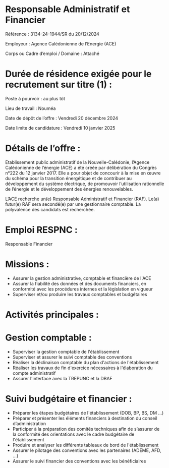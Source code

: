 # Responsable Administratif et Financier

Référence : 3134-24-1944/SR du 20/12/2024

Employeur : Agence Calédonienne de l’Energie (ACE)

Corps ou Cadre d’emploi / Domaine : Attaché

# Durée de résidence exigée pour le recrutement sur titre (1) :

Poste à pourvoir : au plus tôt

Lieu de travail : Nouméa

Date de dépôt de l’offre : Vendredi 20 décembre 2024

Date limite de candidature : Vendredi 10 janvier 2025

# Détails de l’offre :

Etablissement public administratif de la Nouvelle-Calédonie, l’Agence Calédonienne de l’énergie (ACE) a été créée par délibération du Congrès n°222 du 12 janvier 2017. Elle a pour objet de concourir à la mise en œuvre du schéma pour la transition énergétique et de contribuer au développement du système électrique, de promouvoir l’utilisation rationnelle de l’énergie et le développement des énergies renouvelables.

L’ACE recherche un(e) Responsable Administratif et Financier (RAF). Le(a) futur(e) RAF sera secondé(e) par une gestionnaire comptable. La polyvalence des candidats est recherchée.

# Emploi RESPNC :

Responsable Financier

# Missions :

- Assurer la gestion administrative, comptable et financière de l'ACE
- Assurer la fiabilité des données et des documents financiers, en conformité avec les procédures internes et la législation en vigueur
- Superviser et/ou produire les travaux comptables et budgétaires

# Activités principales :

# Gestion comptable :

- Superviser la gestion comptable de l'établissement
- Superviser et assurer le suivi comptable des conventions
- Réaliser la déclinaison comptable du plan d'actions de l'établissement
- Réaliser les travaux de fin d'exercice nécessaires à l'élaboration du compte administratif
- Assurer l'interface avec la TREPUNC et la DBAF

# Suivi budgétaire et financier :

- Préparer les étapes budgétaires de l'établissement (DOB, BP, BS, DM …)
- Préparer et présenter les éléments financiers à destination du conseil d’administration
- Participer à la préparation des comités techniques afin de s’assurer de la conformité des orientations avec le cadre budgétaire de l'établissement
- Produire et analyser les différents tableaux de bord de l'établissement
- Assurer le pilotage des conventions avec les partenaires (ADEME, AFD, …)
- Assurer le suivi financier des conventions avec les bénéficiaires